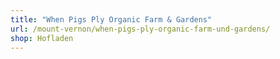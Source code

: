```yaml
---
title: "When Pigs Ply Organic Farm & Gardens"
url: /mount-vernon/when-pigs-ply-organic-farm-und-gardens/
shop: Hofladen
---
```

